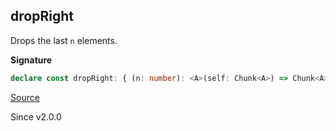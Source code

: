 ## dropRight

Drops the last `n` elements.

**Signature**

```ts
declare const dropRight: { (n: number): <A>(self: Chunk<A>) => Chunk<A>; <A>(self: Chunk<A>, n: number): Chunk<A>; }
```

[Source](https://github.com/Effect-TS/effect/tree/main/packages/effect/src/Chunk.ts#L554)

Since v2.0.0